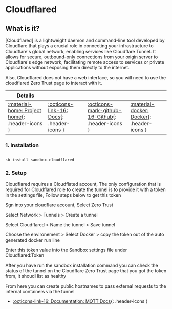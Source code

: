 # Cloudflared

## What is it?

[Cloudflared] is a lightweight daemon and command-line tool developed by Cloudflare that plays a crucial role in connecting your infrastructure to Cloudflare's global network, enabling services like Cloudflare Tunnel. It allows for secure, outbound-only connections from your origin server to Cloudflare's edge network, facilitating remote access to services or private applications without exposing them directly to the internet.

Also, Cloudflared does not have a web interface, so you will need to use the cloudflared Zero Trust page to interact with it.

| Details     |             |             |             |
|-------------|-------------|-------------|-------------|
| [:material-home: Project home](https://developers.cloudflare.com/cloudflare-one/){: .header-icons } | [:octicons-link-16: Docs](https://developers.cloudflare.com/cloudflare-one/connections/connect-apps/install-and-setup/tunnel-guide){: .header-icons } | [:octicons-mark-github-16: Github](https://github.com/cloudflare/cloudflared){: .header-icons } | [:material-docker: Docker](https://hub.docker.com/r/cloudflare/cloudflared){: .header-icons }|

### 1. Installation

``` shell

sb install sandbox-cloudflared

```

### 2. Setup

Cloudflared requires a Cloudflated account, The only configuration that is required for Cloudflared role to create the tunnel is to provide it with a token in the settings file, Follow steps below to get this token

Sgn into your cloudflare account, Select Zero Trust

Select Network > Tunnels > Create a tunnel

Select Cloudflared > Name the tunnel > Save tunnel

Choose the environement > Select Docker > copy the token out of the auto generated docker run line

Enter this token value into the Sandbox settings file under Cloudflared:Token

After you have run the sandbox installation command you can check the status of the tunnel on the Cloudflare Zero Trust page that you got the token from, it shoudl list as healthy

From here you can create public hostnames to pass external requests to the internal containers via the tunnel

- [:octicons-link-16: Documentation: MQTT Docs](https://developers.cloudflare.com/cloudflare-one/connections/connect-apps/install-and-setup/tunnel-guide){: .header-icons }
